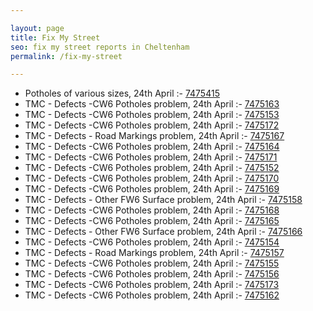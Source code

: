 ```yaml
---

layout: page
title: Fix My Street
seo: fix my street reports in Cheltenham
permalink: /fix-my-street

---
```


<!-- fix_marker starts -->

- Potholes of various sizes, 24th April :- [7475415](https://www.fixmystreet.com/report/7475415)
- TMC - Defects -CW6 Potholes  problem, 24th April :- [7475163](https://www.fixmystreet.com/report/7475163)
- TMC - Defects -CW6 Potholes  problem, 24th April :- [7475153](https://www.fixmystreet.com/report/7475153)
- TMC - Defects -CW6 Potholes  problem, 24th April :- [7475172](https://www.fixmystreet.com/report/7475172)
- TMC - Defects - Road Markings problem, 24th April :- [7475167](https://www.fixmystreet.com/report/7475167)
- TMC - Defects -CW6 Potholes  problem, 24th April :- [7475164](https://www.fixmystreet.com/report/7475164)
- TMC - Defects -CW6 Potholes  problem, 24th April :- [7475171](https://www.fixmystreet.com/report/7475171)
- TMC - Defects -CW6 Potholes  problem, 24th April :- [7475152](https://www.fixmystreet.com/report/7475152)
- TMC - Defects -CW6 Potholes  problem, 24th April :- [7475170](https://www.fixmystreet.com/report/7475170)
- TMC - Defects -CW6 Potholes  problem, 24th April :- [7475169](https://www.fixmystreet.com/report/7475169)
- TMC - Defects - Other FW6  Surface problem, 24th April :- [7475158](https://www.fixmystreet.com/report/7475158)
- TMC - Defects -CW6 Potholes  problem, 24th April :- [7475168](https://www.fixmystreet.com/report/7475168)
- TMC - Defects -CW6 Potholes  problem, 24th April :- [7475165](https://www.fixmystreet.com/report/7475165)
- TMC - Defects - Other FW6  Surface problem, 24th April :- [7475166](https://www.fixmystreet.com/report/7475166)
- TMC - Defects -CW6 Potholes  problem, 24th April :- [7475154](https://www.fixmystreet.com/report/7475154)
- TMC - Defects - Road Markings problem, 24th April :- [7475157](https://www.fixmystreet.com/report/7475157)
- TMC - Defects -CW6 Potholes  problem, 24th April :- [7475155](https://www.fixmystreet.com/report/7475155)
- TMC - Defects -CW6 Potholes  problem, 24th April :- [7475156](https://www.fixmystreet.com/report/7475156)
- TMC - Defects -CW6 Potholes  problem, 24th April :- [7475173](https://www.fixmystreet.com/report/7475173)
- TMC - Defects -CW6 Potholes  problem, 24th April :- [7475162](https://www.fixmystreet.com/report/7475162)

<!-- fix_marker ends -->